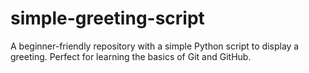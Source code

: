 # simple-greeting-script
A beginner-friendly repository with a simple Python script to display a greeting. Perfect for learning the basics of Git and GitHub.
